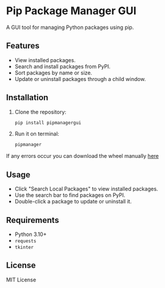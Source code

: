 
# Pip Package Manager GUI

A GUI tool for managing Python packages using pip.

## Features

- View installed packages.
- Search and install packages from PyPI.
- Sort packages by name or size.
- Update or uninstall packages through a child window.

## Installation

1. Clone the repository:
   ```bash
   pip install pipmanagergui
   ```

2. Run it on terminal:
   ```bash
   pipmanager
   ```
If any errors occur you can download the wheel manually [here](dist/pipmanagergui-0.1.1-py3-none-any.whl)

## Usage

- Click "Search Local Packages" to view installed packages.
- Use the search bar to find packages on PyPI.
- Double-click a package to update or uninstall it.

## Requirements

- Python 3.10+
- `requests`
- `tkinter`

## License

MIT License

